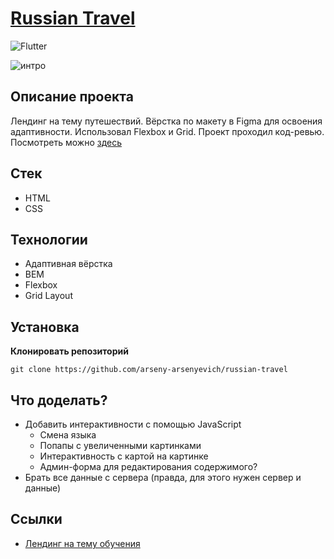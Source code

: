 # [Russian Travel](https://arseny-arsenyevich.github.io/russian-travel/)

![Flutter](https://img.shields.io/badge/status-release-<COLOR>)

![интро](./images/travel.gif)

## **Описание проекта**
Лендинг на тему путешествий. Вёрстка по макету в Figma для освоения адаптивности. Использовал Flexbox и Grid. Проект проходил код-ревью.
Посмотреть можно [здесь](https://arseny-arsenyevich.github.io/russian-travel/)

## **Стек**
+ HTML
+ CSS

## **Технологии**
+ Адаптивная вёрстка
+ BEM
+ Flexbox
+ Grid Layout

## **Установка**
__Клонировать репозиторий__
```
git clone https://github.com/arseny-arsenyevich/russian-travel
```

## **Что доделать?**
+ Добавить интерактивности с помощью JavaScript
  + Смена языка
  + Попапы с увеличенными картинками
  + Интерактивность с картой на картинке
  + Админ-форма для редактирования содержимого?
+ Брать все данные с сервера (правда, для этого нужен сервер и данные)

## **Ссылки**
+ [Лендинг на тему обучения](https://github.com/arseny-arsenyevich/how-to-learn)
